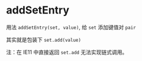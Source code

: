 # addSetEntry

用法 `addSetEntry(set, value)`, 给 `set` 添加键值对 `pair`

其实就是包装下 `set.add(value)`

注：在 IE11 中直接返回 `set.add` 无法实现链式调用。
